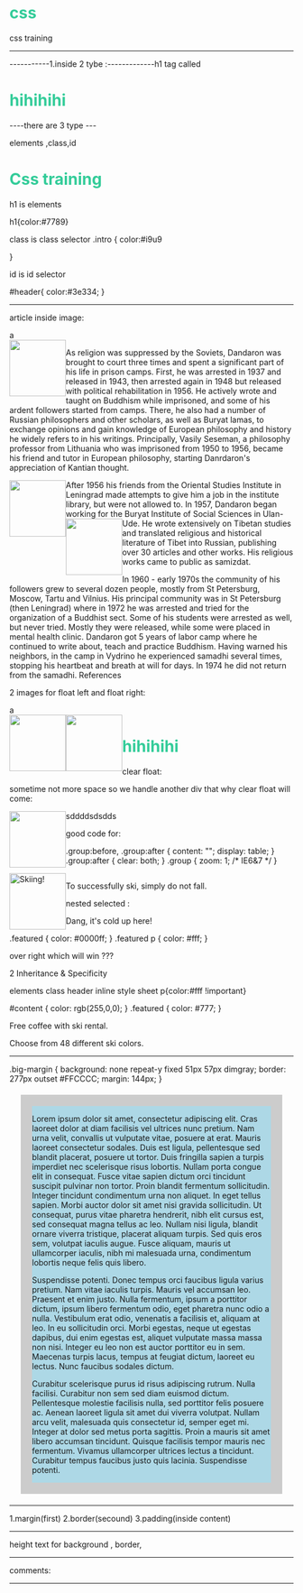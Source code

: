 css
===

css training


------------------------------------------------------
<link rel="stylesheet" type="text/css" href="http://zingclub.in/master/css/jquery.autocomplete.css" />

-----------1.inside 2 tybe :-------------h1 tag called

  <!doctype html>
<html>
<head>
<meta charset="utf-8">
<title>Untitled Document</title>

<style>
h1 {color:rgb(51,204,153);}
</style>

<body leftmargin="0" topmargin="0" marginwidth="0" marginheight="0">

<h1 style="color:#9797979">hihihihi </h1>
</body>
</html>


----there are 3 type ---

elements ,class,id

<h1 class="intro" id="header">Css training</h1>

h1 is elements

h1{color:#7789}

class is class selector
.intro {
color:#i9u9

}

id is id selector

#header{
color:#3e334;
}

-------------------
article inside image:

<style>

h1 {color:rgb(51,204,153);}

img{float:left;
both:clean;}
</style>

<body leftmargin="0" topmargin="0" marginwidth="0" marginheight="0">
<article>
<div class="a">a</div>
<img src="../d.jpg" />
<p class="iji">As religion was suppressed by the Soviets, Dandaron was brought to court three times and spent a significant part of his life in prison camps. First, he was arrested in 1937 and released in 1943, then arrested again in 1948 but released with political rehabilitation in 1956. He actively wrote and taught on Buddhism while imprisoned, and some of his ardent followers started from camps. There, he also had a number of Russian philosophers and other scholars, as well as Buryat lamas, to exchange opinions and gain knowledge of European philosophy and history he widely refers to in his writings. Principally, Vasily Seseman, a philosophy professor from Lithuania who was imprisoned from 1950 to 1956, became his friend and tutor in European philosophy, starting Danrdaron's appreciation of Kantian thought.

After 1956 his friends from <img src="" />the Oriental Studies Institute in Leningrad made attempts to give him a job in the institute library, but were not allowed to. In 1957, Dandaron began working for the Buryat Institute of Social Sciences in Ulan-Ude. He wrote extensively on <img src="../d.jpg" />Tibetan studies and translated religious and historical literature of Tibet into Russian, publishing over 30 articles and other works. His religious works came to public as samizdat.

In 1960 - early 1970s the community of his followers grew to several dozen people, mostly from St Petersburg, Moscow, Tartu and Vilnius. His principal community was in St Petersburg (then Leningrad) where in 1972 he was arrested and tried for the organization of a Buddhist sect. Some of his students were arrested as well, but never tried. Mostly they were released, while some were placed in mental health clinic. Dandaron got 5 years of labor camp where he continued to write about, teach and practice Buddhism. Having warned his neighbors, in the camp in Vydrino he experienced samadhi several times, stopping his heartbeat and breath at will for days. In 1974 he did not return from the samadhi.
References</p>
</article>


2 images for float left and float right:

<style>

h1 {color:rgb(51,204,153);}

img{float:left;
width:100;
both:clean;}
1.{
	float:left;}
2.{
	float:right;}
</style>

<body leftmargin="0" topmargin="0" marginwidth="0" marginheight="0">
<article>
<div class="a">a</div>
<img class ="1" src="../../Pictures/d.jpg" />
<img class="1" src="../../Pictures/d.jpg" />
<p class="iji"> 
</article>
<h1 style="">hihihihi </h1>
</body>
</html>


clear float:

sometime not more space so we handle another div that why clear float will come:

 <body>
<div>
<img src="../../Pictures/d.jpg"/>
<p>sddddsdsdds</p>
<div class="clear"></div>
</div>
</body>
</html>

good code for:

.group:before,
.group:after {
content: "";
display: table;
}
.group:after {
clear: both;
}
.group {
zoom: 1; /* IE6&7 */
}
<style>
.group:before,
.group:after {
content: "";
display: table;
}
.group:after {
clear: both;
}
.group {
zoom: 1; /* IE6&7 */
}
</style>


 <body>
<div class="group">
<img src="../../Pictures/d.jpg" alt="Skiing!" />
<p>To successfully ski, simply do not fall.</p>


nested selected :


<article class="featured">
<p>Dang, it's cold up here!</p>
</article>
.featured {
color: #0000ff;
}
.featured p {
color: #fff;
}


over right which will win ???


2
Inheritance & Specificity
 

elements
class
header
inline style sheet
p{color:#fff !important}


#content  {
color: rgb(255,0,0);
}
.featured {
color: #777;
}
</style>
<body>
<section id="content">
<p class="featured">Free coffee with ski rental.</p>
<p>Choose from 48 different ski colors.</p>
</section>


------------------------------------------------------------------
.big-margin {
    background: none repeat-y fixed 51px 57px dimgray;
    border: 277px outset #FFCCCC;
    margin: 144px;
}


<head>
    <title>
        Style Tag
    </title>
<style>
.big-margin {
    border: 20px solid #ccc;
    background: lightBlue;
    margin: 20px;
}
</style>

</head>

<body>
<div class="big-margin">
    <p>Lorem ipsum dolor sit amet, consectetur adipiscing elit. Cras laoreet dolor at diam facilisis vel ultrices nunc pretium. Nam urna velit, convallis ut vulputate vitae, posuere at erat. Mauris laoreet consectetur sodales. Duis est ligula, pellentesque sed blandit placerat, posuere ut tortor. Duis fringilla sapien a turpis imperdiet nec scelerisque risus lobortis. Nullam porta congue elit in consequat. Fusce vitae sapien dictum orci tincidunt suscipit pulvinar non tortor. Proin blandit fermentum sollicitudin. Integer tincidunt condimentum urna non aliquet. In eget tellus sapien. Morbi auctor dolor sit amet nisi gravida sollicitudin. Ut consequat, purus vitae pharetra hendrerit, nibh elit cursus est, sed consequat magna tellus ac leo. Nullam nisi ligula, blandit ornare viverra tristique, placerat aliquam turpis. Sed quis eros sem, volutpat iaculis augue. Fusce aliquam, mauris ut ullamcorper iaculis, nibh mi malesuada urna, condimentum lobortis neque felis quis libero.

Suspendisse potenti. Donec tempus orci faucibus ligula varius pretium. Nam vitae iaculis turpis. Mauris vel accumsan leo. Praesent et enim justo. Nulla fermentum, ipsum a porttitor dictum, ipsum libero fermentum odio, eget pharetra nunc odio a nulla. Vestibulum erat odio, venenatis a facilisis et, aliquam at leo. In eu sollicitudin orci. Morbi egestas, neque ut egestas dapibus, dui enim egestas est, aliquet vulputate massa massa non nisi. Integer eu leo non est auctor porttitor eu in sem. Maecenas turpis lacus, tempus at feugiat dictum, laoreet eu lectus. Nunc faucibus sodales dictum.

Curabitur scelerisque purus id risus adipiscing rutrum. Nulla facilisi. Curabitur non sem sed diam euismod dictum. Pellentesque molestie facilisis nulla, sed porttitor felis posuere ac. Aenean laoreet ligula sit amet dui viverra volutpat. Nullam arcu velit, malesuada quis consectetur id, semper eget mi. Integer at dolor sed metus porta sagittis. Proin a mauris sit amet libero accumsan tincidunt. Quisque facilisis tempor mauris nec fermentum. Vivamus ullamcorper ultrices lectus a tincidunt. Curabitur tempus faucibus justo quis lacinia. Suspendisse potenti.

</p>
</div>
</body>
</html>


------------------------------------------------------

1.margin(first)
2.border(secound)
3.padding(inside content)



----------------------------------------------------------------------------------

<span></span> height text for background , border, 

------------------------------------------------------------------------------------------------------------

comments:

<!-- you can type any letter inside the comment field -->


-------------------------------------
